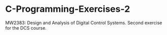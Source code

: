 # C-Programming-Exercises-2
MW2383: Design and Analysis of Digital Control Systems. Second exercise for the DCS course. 

